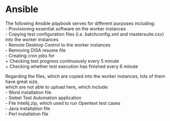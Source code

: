 # Ansible

The following Ansible playbook serves for different purposes including:  
    - Provisioning essential software on the worker instances  
    - Copying test configuration files (i.e. batchconfig.xml and mastersuite.csv) into the worker instances  
    - Remote Desktop Control to the worker instances  
    - Removing DISA resume file  
    - Creating cron jobs for  
        + Checking test progress continuously every 5 minute  
        + Checking whether test execution has finished every 6 minute  

Regarding the files, which are copied into the worker instances, lots of them have great size,  
which are not able to upload here, which include:  
    - Word installation file  
    - Siebel Test Automation application  
    - File Intellij.zip, which used to run Opentext test cases  
    - Java installation file  
    - Perl installation file  